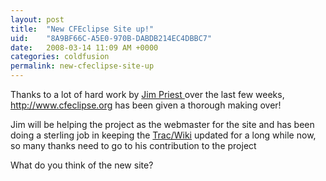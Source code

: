 ```yaml
---
layout: post
title:  "New CFEclipse Site up!"
uid:	"8A9BF66C-A5E0-970B-DABDB214EC4DBBC7"
date:   2008-03-14 11:09 AM +0000
categories: coldfusion
permalink: new-cfeclipse-site-up
---
```

Thanks to a lot of hard work by <a href="http://www.thecrumb.com/">Jim Priest </a> over the last few weeks, <a href="http://www.cfeclipse.org">http://www.cfeclipse.org</a> has been given a thorough making over! 

Jim will be helping the project as the webmaster for the site and has been doing a sterling job in keeping the <a href="http://trac.cfeclipse.org">Trac/Wiki</a> updated for a long while now, so many thanks need to go to his contribution to the project

What do you think of the new site?